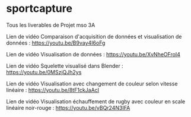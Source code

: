 # sportcapture
Tous les liverables de Projet mso 3A

Lien de vidéo Comparaison d'acquisition de données et visualisation de données : https://youtu.be/B9vay4I6oFg

Lien de vidéo Visualisation de données : https://youtu.be/XvNheOFroI4

Lien de vidéo Squelette visualisé dans Blender : https://youtu.be/0MSzjQJh2ys

Lien de vidéo Visualisation avec changement de couleur selon vitesse linéaire : https://youtu.be/8tF1ckJaAcI

Lien de vidéo Visualisation échauffement de rugby avec couleur en scale linéaire noir-rouge : https://youtu.be/vBQr24N3IFA
